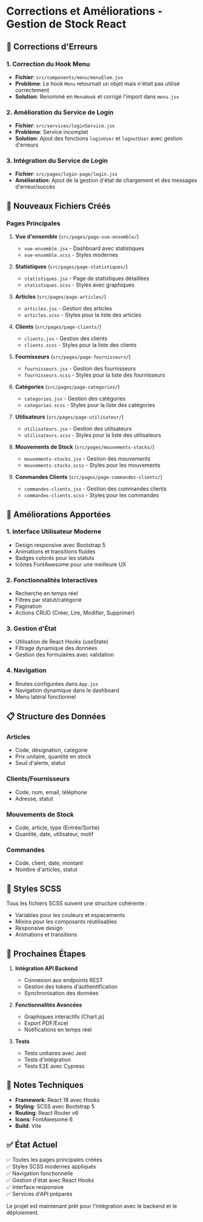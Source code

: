 # Corrections et Améliorations - Gestion de Stock React

## 🔧 Corrections d'Erreurs

### 1. Correction du Hook Menu
- **Fichier**: `src/components/menu/menuElem.jsx`
- **Problème**: Le hook `Menu` retournait un objet mais n'était pas utilisé correctement
- **Solution**: Renommé en `MenuHook` et corrigé l'import dans `menu.jsx`

### 2. Amélioration du Service de Login
- **Fichier**: `src/services/loginService.jsx`
- **Problème**: Service incomplet
- **Solution**: Ajout des fonctions `loginUser` et `logoutUser` avec gestion d'erreurs

### 3. Intégration du Service de Login
- **Fichier**: `src/pages/login-page/login.jsx`
- **Amélioration**: Ajout de la gestion d'état de chargement et des messages d'erreur/succès

## 📁 Nouveaux Fichiers Créés

### Pages Principales
1. **Vue d'ensemble** (`src/pages/page-vue-ensemble/`)
   - `vue-ensemble.jsx` - Dashboard avec statistiques
   - `vue-ensemble.scss` - Styles modernes

2. **Statistiques** (`src/pages/page-statistiques/`)
   - `statistiques.jsx` - Page de statistiques détaillées
   - `statistiques.scss` - Styles avec graphiques

3. **Articles** (`src/pages/page-articles/`)
   - `articles.jsx` - Gestion des articles
   - `articles.scss` - Styles pour la liste des articles

4. **Clients** (`src/pages/page-clients/`)
   - `clients.jsx` - Gestion des clients
   - `clients.scss` - Styles pour la liste des clients

5. **Fournisseurs** (`src/pages/page-fournisseurs/`)
   - `fournisseurs.jsx` - Gestion des fournisseurs
   - `fournisseurs.scss` - Styles pour la liste des fournisseurs

6. **Catégories** (`src/pages/page-categories/`)
   - `categories.jsx` - Gestion des catégories
   - `categories.scss` - Styles pour la liste des catégories

7. **Utilisateurs** (`src/pages/page-utilisateur/`)
   - `utilisateurs.jsx` - Gestion des utilisateurs
   - `utilisateurs.scss` - Styles pour la liste des utilisateurs

8. **Mouvements de Stock** (`src/pages/mouvements-stocks/`)
   - `mouvements-stocks.jsx` - Gestion des mouvements
   - `mouvements-stocks.scss` - Styles pour les mouvements

9. **Commandes Clients** (`src/pages/page-commandes-clients/`)
   - `commandes-clients.jsx` - Gestion des commandes clients
   - `commandes-clients.scss` - Styles pour les commandes

## 🚀 Améliorations Apportées

### 1. Interface Utilisateur Moderne
- Design responsive avec Bootstrap 5
- Animations et transitions fluides
- Badges colorés pour les statuts
- Icônes FontAwesome pour une meilleure UX

### 2. Fonctionnalités Interactives
- Recherche en temps réel
- Filtres par statut/catégorie
- Pagination
- Actions CRUD (Créer, Lire, Modifier, Supprimer)

### 3. Gestion d'État
- Utilisation de React Hooks (useState)
- Filtrage dynamique des données
- Gestion des formulaires avec validation

### 4. Navigation
- Routes configurées dans `App.jsx`
- Navigation dynamique dans le dashboard
- Menu latéral fonctionnel

## 📋 Structure des Données

### Articles
- Code, désignation, catégorie
- Prix unitaire, quantité en stock
- Seuil d'alerte, statut

### Clients/Fournisseurs
- Code, nom, email, téléphone
- Adresse, statut

### Mouvements de Stock
- Code, article, type (Entrée/Sortie)
- Quantité, date, utilisateur, motif

### Commandes
- Code, client, date, montant
- Nombre d'articles, statut

## 🎨 Styles SCSS

Tous les fichiers SCSS suivent une structure cohérente :
- Variables pour les couleurs et espacements
- Mixins pour les composants réutilisables
- Responsive design
- Animations et transitions

## 🔄 Prochaines Étapes

1. **Intégration API Backend**
   - Connexion aux endpoints REST
   - Gestion des tokens d'authentification
   - Synchronisation des données

2. **Fonctionnalités Avancées**
   - Graphiques interactifs (Chart.js)
   - Export PDF/Excel
   - Notifications en temps réel

3. **Tests**
   - Tests unitaires avec Jest
   - Tests d'intégration
   - Tests E2E avec Cypress

## 📝 Notes Techniques

- **Framework**: React 18 avec Hooks
- **Styling**: SCSS avec Bootstrap 5
- **Routing**: React Router v6
- **Icons**: FontAwesome 6
- **Build**: Vite

## ✅ État Actuel

✅ Toutes les pages principales créées  
✅ Styles SCSS modernes appliqués  
✅ Navigation fonctionnelle  
✅ Gestion d'état avec React Hooks  
✅ Interface responsive  
✅ Services d'API préparés  

Le projet est maintenant prêt pour l'intégration avec le backend et le déploiement. 